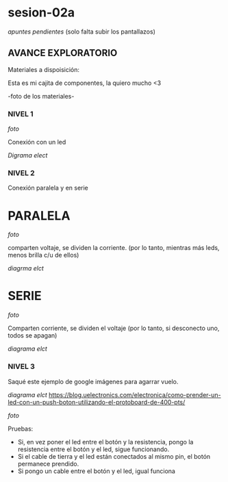 # sesion-02a

*apuntes pendientes* (solo falta subir los pantallazos)


## AVANCE EXPLORATORIO


Materiales a dispoisición: 

Esta es mi cajita de componentes, la quiero mucho <3

-foto de los materiales-

### NIVEL 1

*foto*

Conexión con un led

*Digrama elect*


### NIVEL 2

Conexión paralela y en serie

# PARALELA

*foto*

comparten voltaje, se dividen la corriente. (por lo tanto, mientras más leds, menos brilla c/u de ellos)

*diagrma elct*

# SERIE

*foto*

Comparten corriente, se dividen el voltaje (por lo tanto, si desconecto uno, todos se apagan)

*diagrama elct*

### NIVEL 3

Saqué este ejemplo de google imágenes para agarrar vuelo.

*diagrama elct*
<https://blog.uelectronics.com/electronica/como-prender-un-led-con-un-push-boton-utilizando-el-protoboard-de-400-pts/>

*foto*

Pruebas:

- Si, en vez poner el led entre el botón y la resistencia, pongo la resistencia entre el botón y el led, sigue funcionando.
- Si el cable de tierra y el led están conectados al mismo pin, el botón permanece prendido.
- Si pongo un cable entre el botón y el led, igual funciona






